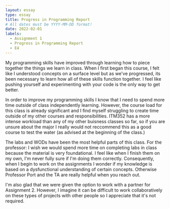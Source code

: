 ```yaml
---
layout: essay
type: essay
title: Progress in Programming Report
# All dates must be YYYY-MM-DD format!
date: 2022-02-01
labels:
  - Assignment 1
  - Progress in Programming Report
  - E4
---
```


My programming skills have improved through learning how to piece together the things we learn in class. When I first began this course, I felt like I understood concepts on a surface level but as we've progressed, its been necessary to learn how all of these skills function together. I feel like pushing yourself and experimenting with your code is the only way to get better. 

In order to improve my programming skills I know that I need to spend more time outside of class independently learning. However, the course load for this class is already significant and I find myself struggling to create time outside of my other courses and responsibilities. ITM352 has a more intense workload than any of my other buisness classes so far, so if you are unsure about the major I really would not reccommend this as a good course to test the water (as advised at the beginning of the class.)

The labs and WODs have been the most helpful parts of this class. For the professor: I wish we would spend more time on completing labs in class because the material is very foundational. I feel like when I finish them on my own, I'm never fully sure if I'm doing them correctly. Consequently, when I begin to work on the assignments I wonder if my knowledge is based on a dysfunctional understanding of certain concepts. Otherwise Professor Port and the TA are really helpful when you reach out.

I'm also glad that we were given the option to work with a partner for Assignment 2. However, I imagine it can be difficult to work collaboratively on these types of projects with other people so I appreciate that it's not required. 
